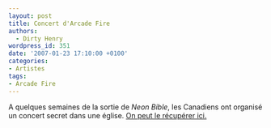```yaml
---
layout: post
title: Concert d'Arcade Fire
authors:
  - Dirty Henry
wordpress_id: 351
date: '2007-01-23 17:10:00 +0100'
categories:
- Artistes
tags:
- Arcade Fire
---
```

A quelques semaines de la sortie de *Neon Bible*, les Canadiens ont organisé un concert secret dans une église. [On peut le récupérer ici.](http://podmodernisme.blogspot.com/2007/01/pour-ceux-qui-auraient-manqu-ce-fameux.html)
